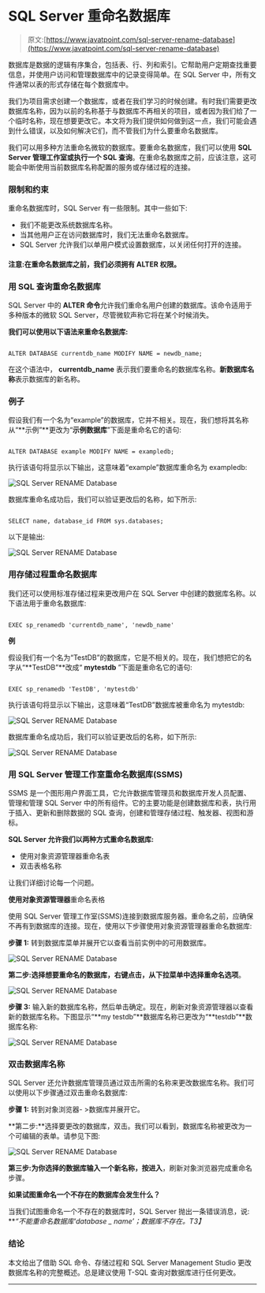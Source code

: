 # SQL Server 重命名数据库

> 原文:[https://www.javatpoint.com/sql-server-rename-database](https://www.javatpoint.com/sql-server-rename-database)

数据库是数据的逻辑有序集合，包括表、行、列和索引。它帮助用户定期查找重要信息，并使用户访问和管理数据库中的记录变得简单。在 SQL Server 中，所有文件通常以表的形式存储在每个数据库中。

我们为项目需求创建一个数据库，或者在我们学习的时候创建。有时我们需要更改数据库名称，因为以前的名称基于与数据库不再相关的项目，或者因为我们给了一个临时名称，现在想要更改它。本文将为我们提供如何做到这一点，我们可能会遇到什么错误，以及如何解决它们，而不管我们为什么要重命名数据库。

我们可以用多种方法重命名微软的数据库。要重命名数据库，我们可以使用 **SQL Server 管理工作室或执行一个 SQL 查询**。在重命名数据库之前，应该注意，这可能会中断使用当前数据库名称配置的服务或存储过程的连接。

### 限制和约束

重命名数据库时，SQL Server 有一些限制。其中一些如下:

*   我们不能更改系统数据库名称。
*   当其他用户正在访问数据库时，我们无法重命名数据库。
*   SQL Server 允许我们以单用户模式设置数据库，以关闭任何打开的连接。

#### 注意:在重命名数据库之前，我们必须拥有 ALTER 权限。

### 用 SQL 查询重命名数据库

SQL Server 中的 **ALTER 命令**允许我们重命名用户创建的数据库。该命令适用于多种版本的微软 SQL Server，尽管微软声称它将在某个时候消失。

**我们可以使用以下语法来重命名数据库:**

```

ALTER DATABASE currentdb_name MODIFY NAME = newdb_name; 

```

在这个语法中， **currentdb_name** 表示我们要重命名的数据库名称。**新数据库名称**表示数据库的新名称。

### 例子

假设我们有一个名为“example”的数据库，它并不相关。现在，我们想将其名称从“**示例”**更改为“**示例数据库**”下面是重命名它的语句:

```

ALTER DATABASE example MODIFY NAME = exampledb; 

```

执行该语句将显示以下输出，这意味着“example”数据库重命名为 exampledb:

![SQL Server RENAME Database](../Images/b66d25caac1170832e8f2b526fa9ef85.png)

数据库重命名成功后，我们可以验证更改后的名称，如下所示:

```

SELECT name, database_id FROM sys.databases;

```

以下是输出:

![SQL Server RENAME Database](../Images/80f79c8f32d8849469d40082967d2fa1.png)

### 用存储过程重命名数据库

我们还可以使用标准存储过程来更改用户在 SQL Server 中创建的数据库名称。以下语法用于重命名数据库:

```

EXEC sp_renamedb 'currentdb_name', 'newdb_name'

```

**例**

假设我们有一个名为“TestDB”的数据库，它是不相关的。现在，我们想把它的名字从“**TestDB”**改成“ **mytestdb** ”下面是重命名它的语句:

```

EXEC sp_renamedb 'TestDB', 'mytestdb'

```

执行该语句将显示以下输出，这意味着“TestDB”数据库被重命名为 mytestdb:

![SQL Server RENAME Database](../Images/ea08d635678a2f65615e5d48f8765816.png)

数据库重命名成功后，我们可以验证更改后的名称，如下所示:

![SQL Server RENAME Database](../Images/87e932e2e4f28dc7d950a9f1819b4a41.png)

### 用 SQL Server 管理工作室重命名数据库(SSMS)

SSMS 是一个图形用户界面工具，它允许数据库管理员和数据库开发人员配置、管理和管理 SQL Server 中的所有组件。它的主要功能是创建数据库和表，执行用于插入、更新和删除数据的 SQL 查询，创建和管理存储过程、触发器、视图和游标。

**SQL Server 允许我们以两种方式重命名数据库:**

*   使用对象资源管理器重命名表
*   双击表格名称

让我们详细讨论每一个问题。

**使用对象资源管理器**重命名表格

使用 SQL Server 管理工作室(SSMS)连接到数据库服务器。重命名之前，应确保不再有到数据库的连接。现在，使用以下步骤使用对象资源管理器重命名数据库:

**步骤 1:** 转到数据库菜单并展开它以查看当前实例中的可用数据库。

![SQL Server RENAME Database](../Images/d3665db25eb31ebbcf2b17757f34b75e.png)

**第二步:**选择想要重命名的数据库，右键点击，从下拉菜单中选择**重命名选项**。

![SQL Server RENAME Database](../Images/978c4396ffe1aca5785b04609926533e.png)

**步骤 3:** 输入新的数据库名称，然后单击确定。现在，刷新对象资源管理器以查看新的数据库名称。下图显示“**my testdb”**数据库名称已更改为“**testdb”**数据库名称:

![SQL Server RENAME Database](../Images/e9349adc4c7e660cd5349f4922348f6e.png)

### 双击数据库名称

SQL Server 还允许数据库管理员通过双击所需的名称来更改数据库名称。我们可以使用以下步骤通过双击重命名数据库:

**步骤 1:** 转到对象浏览器- >数据库并展开它。

**第二步:**选择要更改的数据库，双击。我们可以看到，数据库名称被更改为一个可编辑的表单。请参见下图:

![SQL Server RENAME Database](../Images/0b2bd0aa61482d0a9f91a49fb82e9186.png)

**第三步:**为你选择的数据库输入一个新名称，按**进入**，刷新对象浏览器完成重命名步骤。

**如果试图重命名一个不存在的数据库会发生什么？**

当我们试图重命名一个不存在的数据库时，SQL Server 抛出一条错误消息，说: ***“不能重命名数据库‘database _ name’；数据库不存在。*T3】**

### 结论

本文给出了借助 SQL 命令、存储过程和 SQL Server Management Studio 更改数据库名称的完整概述。总是建议使用 T-SQL 查询对数据库进行任何更改。

* * *